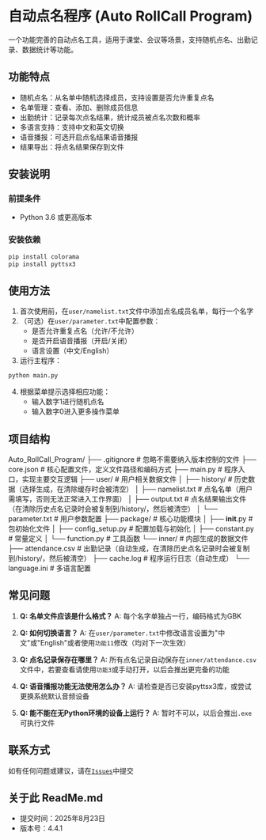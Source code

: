 # 自动点名程序 (Auto RollCall Program)

一个功能完善的自动点名工具，适用于课堂、会议等场景，支持随机点名、出勤记录、数据统计等功能。

## 功能特点

- 随机点名：从名单中随机选择成员，支持设置是否允许重复点名
- 名单管理：查看、添加、删除成员信息
- 出勤统计：记录每次点名结果，统计成员被点名次数和概率
- 多语言支持：支持中文和英文切换
- 语音播报：可选开启点名结果语音播报
- 结果导出：将点名结果保存到文件

## 安装说明

### 前提条件
- Python 3.6 或更高版本

### 安装依赖
```bash
pip install colorama
pip install pyttsx3
```
## 使用方法

1. 首次使用前，在`user/namelist.txt`文件中添加点名成员名单，每行一个名字
2. （可选）在`user/parameter.txt`中配置参数：
   - 是否允许重复点名（允许/不允许）
   - 是否开启语音播报（开启/关闭）
   - 语言设置（中文/English）
3. 运行主程序：
```bash
python main.py
```
4. 根据菜单提示选择相应功能：
   - 输入数字1进行随机点名
   - 输入数字0进入更多操作菜单

## 项目结构
Auto_RollCall_Program/
├── .gitignore          # 忽略不需要纳入版本控制的文件
├── core.json           # 核心配置文件，定义文件路径和编码方式
├── main.py             # 程序入口，实现主要交互逻辑
├── user/               # 用户相关数据文件
│   ├── history/        # 历史数据（选择生成，在清除缓存时会被清空）
│   ├── namelist.txt    # 点名名单（用户需填写，否则无法正常进入工作界面）
│   ├── output.txt      # 点名结果输出文件（在清除历史点名记录时会被复制到/history/，然后被清空）
│   └── parameter.txt   # 用户参数配置
├── package/            # 核心功能模块
│   ├── __init__.py     # 包初始化文件
│   ├── config_setup.py # 配置加载与初始化
│   ├── constant.py     # 常量定义
│   └── function.py     # 工具函数
└── inner/              # 内部生成的数据文件
    ├── attendance.csv  # 出勤记录（自动生成，在清除历史点名记录时会被复制到/history/，然后被清空）
    ├── cache.log       # 程序运行日志（自动生成）
    └── language.ini    # 多语言配置


## 常见问题

1. **Q: 名单文件应该是什么格式？**
   A: 每个名字单独占一行，编码格式为GBK

2. **Q: 如何切换语言？**
   A: 在`user/parameter.txt`中修改语言设置为"中文"或"English"或者使用`功能11`修改（均对下一次生效）

3. **Q: 点名记录保存在哪里？**
   A: 所有点名记录自动保存在`inner/attendance.csv`文件中，若要查看请使用`功能3`或手动打开，以后会推出更完备的功能

4. **Q: 语音播报功能无法使用怎么办？**
   A: 请检查是否已安装pyttsx3库，或尝试更换系统默认音频设备

5. **Q: 能不能在无Python环境的设备上运行？**
   A: 暂时不可以，以后会推出`.exe`可执行文件

## 联系方式

如有任何问题或建议，请在[`Issues`](https://github.com/bytecascade-Lee/Auto_RollCall_Program/issues)中提交

## 关于此 ReadMe.md
- 提交时间：2025年8月23日
- 版本号：4.4.1